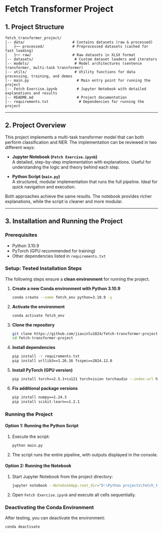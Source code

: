 # **Fetch Transformer Project**

## **1. Project Structure**
```
fetch_transformer_project/
│-- data/                      # Contains datasets (raw & processed)
│   ├── processed/             # Preprocessed datasets (cached for fast loading)
│   ├── raw/                   # Raw datasets in XLSX format
│-- datasets/                   # Custom dataset loaders and iterators
│-- models/                     # Model architectures (sentence transformer, multi-task transformer)
│-- utils/                      # Utility functions for data processing, training, and demos
│-- main.py                      # Main entry point for running the project
│-- Fetch Exercise.ipynb         # Jupyter Notebook with detailed explanations and results
│-- README.md                    # Project documentation
│-- requirements.txt              # Dependencies for running the project
```

---

## **2. Project Overview**
This project implements a multi-task transformer model that can both perform classification and NER. The implementation can be reviewed in two different ways:

- **Jupyter Notebook (`Fetch Exercise.ipynb`)**  
  A detailed, step-by-step implementation with explanations. Useful for understanding the logic and theory behind each step.
  
- **Python Script (`main.py`)**  
  A structured, modular implementation that runs the full pipeline. Ideal for quick navigation and execution.

Both approaches achieve the same results. The notebook provides richer explanations, while the script is cleaner and more modular.

---

## **3. Installation and Running the Project**

### **Prerequisites**
- Python 3.10.9
- PyTorch (GPU recommended for training)
- Other dependencies listed in `requirements.txt`

### **Setup: Tested Installation Steps**
The following steps ensure a **clean environment** for running the project.

1. **Create a new Conda environment with Python 3.10.9**
   ```bash
   conda create --name fetch_env python=3.10.9 -y
   ```

2. **Activate the environment**
   ```bash
   conda activate fetch_env
   ```

3. **Clone the repository**
   ```bash
   git clone https://github.com/jiaxinlu1024/fetch-transformer-project.git
   cd fetch-transformer-project
   ```

4. **Install dependencies**
   ```bash
   pip install -r requirements.txt
   pip install urllib3==1.26.16 fsspec==2024.12.0
   ```

5. **Install PyTorch (GPU version)**
   ```bash
   pip install torch==2.5.1+cu121 torchvision torchaudio --index-url https://download.pytorch.org/whl/cu121
   ```

6. **Fix additional package versions**
   ```bash
   pip install numpy==1.24.3
   pip install scikit-learn==1.2.1
   ```

### **Running the Project**
#### **Option 1: Running the Python Script**
1. Execute the script:
   ```bash
   python main.py
   ```
2. The script runs the entire pipeline, with outputs displayed in the console.

#### **Option 2: Running the Notebook**
1. Start Jupyter Notebook from the project directory:
   ```bash
   jupyter notebook --NotebookApp.root_dir="D:\Python projects\fetch_test\fetch-transformer-project"
   ```
2. Open `Fetch Exercise.ipynb` and execute all cells sequentially.

### **Deactivating the Conda Environment**
After testing, you can deactivate the environment:
```bash
conda deactivate
```